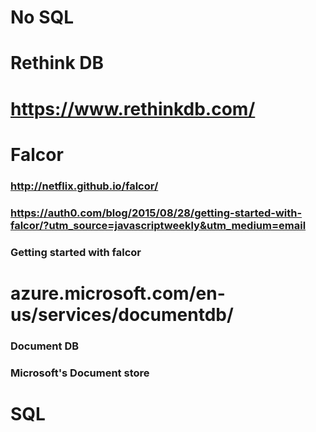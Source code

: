 # No SQL
# Rethink DB
# https://www.rethinkdb.com/
# Falcor
### http://netflix.github.io/falcor/
### https://auth0.com/blog/2015/08/28/getting-started-with-falcor/?utm_source=javascriptweekly&utm_medium=email
### Getting started with falcor
# azure.microsoft.com/en-us/services/documentdb/
### Document DB
### Microsoft's Document store
# SQL
